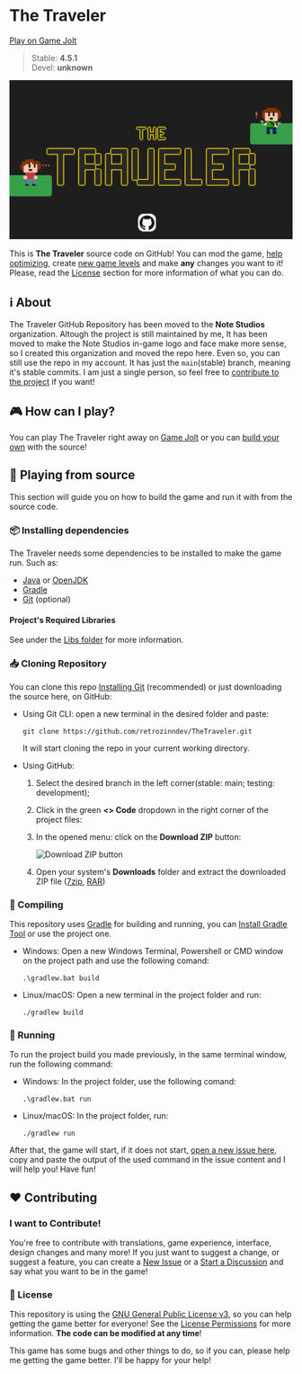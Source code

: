 # The Traveler 
[Play on Game Jolt](https://gamejolt.com/games/ttraveler/796130)
> Stable: **4.5.1**<br>
> Devel: **unknown**

<a href="https://gamejolt.com/games/ttraveler/796130">
<img src="https://raw.githubusercontent.com/notestudios/TheTraveler/main/src/main/resources/images/BannerGitHub.png" alt="The Traveler Banner">
</a>
<br>

This is **The Traveler** source code on GitHub! You can mod the game, [help optimizing](#Contributing), create [new game levels](#Contributing) and make **any** changes you want to it!
Please, read the [License](#License) section for more information of what you can do.

## ℹ️ About
 The Traveler GitHub Repository has been moved to the **Note Studios** organization. Altough the project is still maintained by me, 
It has been moved to make the Note Studios in-game logo and face make more sense, so I created this organization and moved the repo here.
Even so, you can still use the repo in my account. It has just the `main`(stable) branch, meaning it's stable commits. I am just a single person, 
so feel free to [contribute to the project](#Contributing) if you want!

## 🎮 How can I play?
You can play The Traveler right away on [Game Jolt](https://gamejolt.com/games/ttraveler/796130) or you can [build your own](#Playing-from-source) with the source! 

## 🧰 Playing from source
This section will guide you on how to build the game and run it with from the source code.

### 📦 Installing dependencies
The Traveler needs some dependencies to be installed to make the game run. Such as:
 - [Java](https://java.com) or [OpenJDK](https://jdk.java.net/21/)
 - [Gradle](https://gradle.org/install)
 - [Git](https://git-scm.com/downloads) (optional)
#### Project's Required Libraries
  See under the [Libs folder](https://github.com/retrozinndev/TheTraveler/tree/master/libs#third-party-libraries) for more information.

### 📥 Cloning Repository
You can clone this repo [Installing Git](#Installing-dependencies) (recommended) or just downloading the source here, on GitHub:

   - Using Git CLI: open a new terminal in the desired folder and paste:
     ```
     git clone https://github.com/retrozinndev/TheTraveler.git
     ```
     It will start cloning the repo in your current working directory.

  - Using GitHub:
    
    1. Select the desired branch in the left corner(stable: main; testing: development);
    3. Click in the green **<> Code** dropdown in the right corner of the project files:
    4. In the opened menu: click on the **Download ZIP** button:

       ![Download ZIP button](https://github.com/retrozinndev/TheTraveler/assets/65513943/e5db811b-b6cf-4b91-8af0-5b2875d75349)

    5. Open your system's **Downloads** folder and extract the downloaded ZIP file ([7zip](https://www.7-zip.org/download.html), [RAR](https://www.win-rar.com/))
    
### 🔨 Compiling
This repository uses [Gradle](https://gradle.org/) for building and running, you can [Install Gradle Tool](https://gradle.org/install/) or use the project one.

  - Windows: Open a new Windows Terminal, Powershell or CMD window on the project path and use the following comand:
    ```
    .\gradlew.bat build
    ```
  - Linux/macOS: Open a new terminal in the project folder and run:
    ```
    ./gradlew build
    ```

### 🎉 Running
  To run the project build you made previously, in the same terminal window, run the following command:
  - Windows: In the project folder, use the following comand:
    ```
    .\gradlew.bat run
    ```
  - Linux/macOS: In the project folder, run:
    ```
    ./gradlew run
    ```
After that, the game will start, if it does not start, [open a new issue here](https://github.com/retrozinndev/TheTraveler/issues/new), copy and paste the output of the used command in the issue content and I will help you! Have fun!
 
## ❤️ Contributing
### I want to Contribute!
You're free to contribute with translations, game experience, interface, design changes and many more! If you just want to suggest a change, or suggest a feature, you can create a [New Issue](https://github.com/retrozinndev/TheTraveler/issues/new) or a [Start a Discussion](https://github.com/notestudios/TheTraveler/discussions/new/choose) and say what you want to be in the game!

### 📜 License
This repository is using the [GNU General Public License v3](https://www.gnu.org/licenses/gpl-3.0.en.html#license-text), so you 
can help getting the game better for everyone! See the [License Permissions](https://choosealicense.com/licenses/gpl-3.0/) for more information. **The code can be modified at any time**!

  This game has some bugs and other things to do, so if you can, please help me getting the game better. 
I'll be happy for your help!
